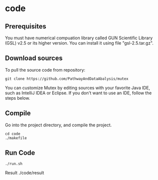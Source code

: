 # code
Prerequisites
--
You must have numerical compuation library called GUN Scientific Library (GSL) v2.5 or its higher version. You can install it using file "gsl-2.5.tar.gz".

Download sources
--
To pull the source code from repository:
```
git clone https://github.com/PathwayAndDataAbalysis/mutex
```
You can customize Mutex by editing sources with your favorite Java IDE, such as IntelliJ IDEA or Eclipse. If you don't want to use an IDE, follow the steps below.

Compile
--
Go into the project directory, and compile the project.

```
cd code
./makefile
```
Run Code
--

```
./run.sh
```

Result
./code/result
